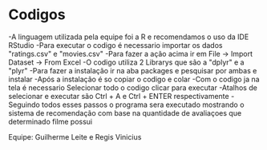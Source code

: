 # Codigos
-A linguagem utilizada pela equipe foi a R e recomendamos o uso da IDE RStudio
-Para executar o codigo é necessario importar os dados "ratings.csv" e "movies.csv"
-Para fazer a ação acima ir em File -> Import Dataset -> From Excel
-O codigo utiliza 2 Librarys que são a "dplyr" e a "plyr"
-Para fazer a instalação ir na aba packages e pesquisar por ambas e instalar
-Após a instalação é so copiar o codigo e colar 
-Com o codigo ja na tela é necessario Selecionar todo o codigo clicar para executar
-Atalhos de selecionar e executar são Ctrl + A e Ctrl + ENTER respectivamente
-Seguindo todos esses passos o programa sera executado mostrando o sistema de recomendação
com base na quantidade de avaliaçoes que determinado filme possui

Equipe: Guilherme Leite e Regis Vinicius
